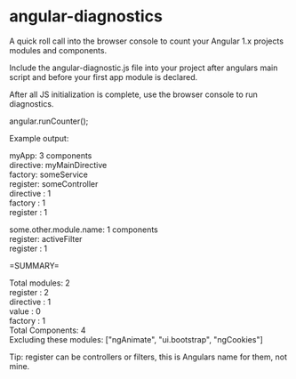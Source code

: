 # angular-diagnostics
A quick roll call into the browser console to count your Angular 1.x projects modules and components.

Include the angular-diagnostic.js file into your project after angulars main script and before your first app module is declared. 

After all JS initialization is complete, use the browser console to run diagnostics. 

angular.runCounter();

Example output: 

myApp: 3 components<br>
directive: myMainDirective<br>
factory: someService<br>
register: someController<br>
directive : 1<br>
factory : 1<br>
register : 1<br>


some.other.module.name: 1 components<br>
register: activeFilter<br>
register : 1<br>


=SUMMARY= <br>

Total modules: 2<br>
register : 2<br>
directive : 1<br>
value : 0<br>
factory : 1<br>
Total Components: 4<br>
Excluding these modules: ["ngAnimate", "ui.bootstrap", "ngCookies"]<br>

Tip: register can be controllers or filters, this is Angulars name for them, not mine.
